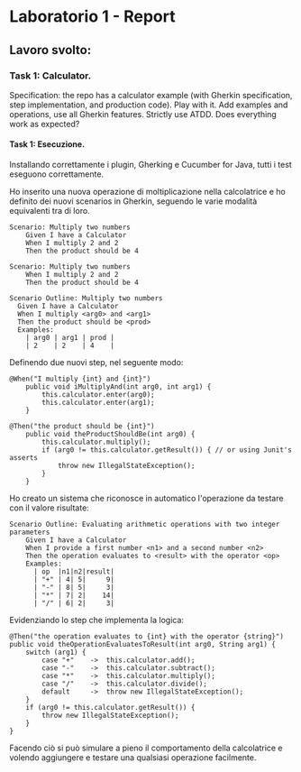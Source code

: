 # Laboratorio 1 - Report
## Lavoro svolto:
### Task 1: Calculator.
Specification: the repo has a calculator example (with Gherkin specification, step implementation, and production code). Play with it. Add examples
and operations, use all Gherkin features. Strictly use ATDD. Does everything work as expected?

#### Task 1: Esecuzione.
Installando correttamente i plugin, Gherking e Cucumber for Java, tutti i test eseguono correttamente. 

Ho inserito una nuova operazione di moltiplicazione nella calcolatrice e ho definito dei nuovi scenarios in Gherkin, seguendo le varie modalità equivalenti tra di loro.
```
Scenario: Multiply two numbers
    Given I have a Calculator
    When I multiply 2 and 2
    Then the product should be 4
```
```
Scenario: Multiply two numbers
    When I multiply 2 and 2
    Then the product should be 4
```
```
Scenario Outline: Multiply two numbers
  Given I have a Calculator
  When I multiply <arg0> and <arg1>
  Then the product should be <prod>
  Examples:
    | arg0 | arg1 | prod |
    | 2    | 2    | 4    |
```
Definendo due nuovi step, nel seguente modo: 
```
@When("I multiply {int} and {int}")
    public void iMultiplyAnd(int arg0, int arg1) {
        this.calculator.enter(arg0);
        this.calculator.enter(arg1);
    }
```
```
@Then("the product should be {int}")
    public void theProductShouldBe(int arg0) {
        this.calculator.multiply();
        if (arg0 != this.calculator.getResult()) { // or using Junit's asserts
            throw new IllegalStateException();
        }
    }
```

Ho creato un sistema che riconosce in automatico l'operazione da testare con il valore risultate: 
```
Scenario Outline: Evaluating arithmetic operations with two integer parameters
    Given I have a Calculator
    When I provide a first number <n1> and a second number <n2>
    Then the operation evaluates to <result> with the operator <op>
    Examples:
      | op  |n1|n2|result|
      | "+" | 4| 5|     9|
      | "-" | 8| 5|     3|
      | "*" | 7| 2|    14|
      | "/" | 6| 2|     3|
```

Evidenziando lo step che implementa la logica: 
```
@Then("the operation evaluates to {int} with the operator {string}")
public void theOperationEvaluatesToResult(int arg0, String arg1) {
    switch (arg1) {
        case "+"	->	this.calculator.add();
        case "-"	->	this.calculator.subtract();
        case "*"	->	this.calculator.multiply();
        case "/"	->	this.calculator.divide();
        default		->	throw new IllegalStateException();
    }
    if (arg0 != this.calculator.getResult()) {
        throw new IllegalStateException();
    }
}
```

Facendo ciò si può simulare a pieno il comportamento della calcolatrice e volendo aggiungere e testare una qualsiasi operazione facilmente.

